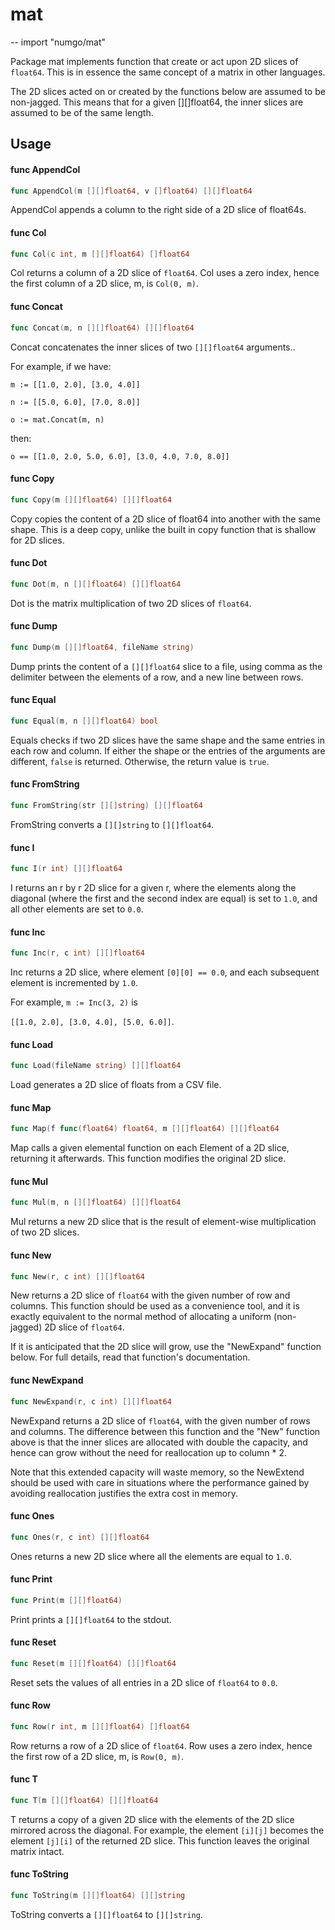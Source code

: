 # mat
--
    import "numgo/mat"

Package mat implements function that create or act upon 2D slices of `float64`.
This is in essence the same concept of a matrix in other languages.

The 2D slices acted on or created by the functions below are assumed to be
non-jagged. This means that for a given [][]float64, the inner slices are
assumed to be of the same length.

## Usage

#### func  AppendCol

```go
func AppendCol(m [][]float64, v []float64) [][]float64
```
AppendCol appends a column to the right side of a 2D slice of float64s.

#### func  Col

```go
func Col(c int, m [][]float64) []float64
```
Col returns a column of a 2D slice of `float64`. Col uses a zero index, hence
the first column of a 2D slice, m, is `Col(0, m)`.

#### func  Concat

```go
func Concat(m, n [][]float64) [][]float64
```
Concat concatenates the inner slices of two `[][]float64` arguments..

For example, if we have:

`m := [[1.0, 2.0], [3.0, 4.0]]`

`n := [[5.0, 6.0], [7.0, 8.0]]`

`o := mat.Concat(m, n)`

then:

`o == [[1.0, 2.0, 5.0, 6.0], [3.0, 4.0, 7.0, 8.0]]`

#### func  Copy

```go
func Copy(m [][]float64) [][]float64
```
Copy copies the content of a 2D slice of float64 into another with the same
shape. This is a deep copy, unlike the built in copy function that is shallow
for 2D slices.

#### func  Dot

```go
func Dot(m, n [][]float64) [][]float64
```
Dot is the matrix multiplication of two 2D slices of `float64`.

#### func  Dump

```go
func Dump(m [][]float64, fileName string)
```
Dump prints the content of a `[][]float64` slice to a file, using comma as the
delimiter between the elements of a row, and a new line between rows.

#### func  Equal

```go
func Equal(m, n [][]float64) bool
```
Equals checks if two 2D slices have the same shape and the same entries in each
row and column. If either the shape or the entries of the arguments are
different, `false` is returned. Otherwise, the return value is `true`.

#### func  FromString

```go
func FromString(str [][]string) [][]float64
```
FromString converts a `[][]string` to `[][]float64`.

#### func  I

```go
func I(r int) [][]float64
```
I returns an r by r 2D slice for a given r, where the elements along the
diagonal (where the first and the second index are equal) is set to `1.0`, and
all other elements are set to `0.0`.

#### func  Inc

```go
func Inc(r, c int) [][]float64
```
Inc returns a 2D slice, where element `[0][0] == 0.0`, and each subsequent
element is incremented by `1.0`.

For example, `m := Inc(3, 2)` is

`[[1.0, 2.0], [3.0, 4.0], [5.0, 6.0]]`.

#### func  Load

```go
func Load(fileName string) [][]float64
```
Load generates a 2D slice of floats from a CSV file.

#### func  Map

```go
func Map(f func(float64) float64, m [][]float64) [][]float64
```
Map calls a given elemental function on each Element of a 2D slice, returning it
afterwards. This function modifies the original 2D slice.

#### func  Mul

```go
func Mul(m, n [][]float64) [][]float64
```
Mul returns a new 2D slice that is the result of element-wise multiplication of
two 2D slices.

#### func  New

```go
func New(r, c int) [][]float64
```
New returns a 2D slice of `float64` with the given number of row and columns.
This function should be used as a convenience tool, and it is exactly equivalent
to the normal method of allocating a uniform (non-jagged) 2D slice of `float64`.

If it is anticipated that the 2D slice will grow, use the "NewExpand" function
below. For full details, read that function's documentation.

#### func  NewExpand

```go
func NewExpand(r, c int) [][]float64
```
NewExpand returns a 2D slice of `float64`, with the given number of rows and
columns. The difference between this function and the "New" function above is
that the inner slices are allocated with double the capacity, and hence can grow
without the need for reallocation up to column * 2.

Note that this extended capacity will waste memory, so the NewExtend should be
used with care in situations where the performance gained by avoiding
reallocation justifies the extra cost in memory.

#### func  Ones

```go
func Ones(r, c int) [][]float64
```
Ones returns a new 2D slice where all the elements are equal to `1.0`.

#### func  Print

```go
func Print(m [][]float64)
```
Print prints a `[][]float64` to the stdout.

#### func  Reset

```go
func Reset(m [][]float64) [][]float64
```
Reset sets the values of all entries in a 2D slice of `float64` to `0.0`.

#### func  Row

```go
func Row(r int, m [][]float64) []float64
```
Row returns a row of a 2D slice of `float64`. Row uses a zero index, hence the
first row of a 2D slice, m, is `Row(0, m)`.

#### func  T

```go
func T(m [][]float64) [][]float64
```
T returns a copy of a given 2D slice with the elements of the 2D slice mirrored
across the diagonal. For example, the element `[i][j]` becomes the element
`[j][i]` of the returned 2D slice. This function leaves the original matrix
intact.

#### func  ToString

```go
func ToString(m [][]float64) [][]string
```
ToString converts a `[][]float64` to `[][]string`.
